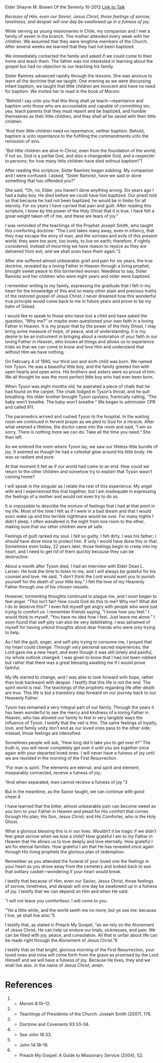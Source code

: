 Elder Shayne M. Bowen
Of the Seventy
10-2012
[Link to Talk](https://www.churchofjesuschrist.org/study/general-conference/2012/10/because-i-live-ye-shall-live-also?lang=eng)

_Because of Him, even our Savior, Jesus Christ, those feelings of sorrow, loneliness, and despair will one day be swallowed up in a fulness of joy._

While serving as young missionaries in Chile, my companion and I met a family of seven in the branch. The mother attended every week with her children. We assumed that they were longtime members of the Church. After several weeks we learned that they had not been baptized.

We immediately contacted the family and asked if we could come to their home and teach them. The father was not interested in learning about the gospel but had no objection to our teaching his family.

Sister Ramirez advanced rapidly through the lessons. She was anxious to learn all the doctrine that we taught. One evening as we were discussing infant baptism, we taught that little children are innocent and have no need for baptism. We invited her to read in the book of Moroni:

“Behold I say unto you that this thing shall ye teach—repentance and baptism unto those who are accountable and capable of committing sin; yea, teach parents that they must repent and be baptized, and humble themselves as their little children, and they shall all be saved with their little children.

“And their little children need no repentance, neither baptism. Behold, baptism is unto repentance to the fulfilling the commandments unto the remission of sins.

“But little children are alive in Christ, even from the foundation of the world; if not so, God is a partial God, and also a changeable God, and a respecter to persons; for how many little children have died without baptism!”1

After reading this scripture, Sister Ramirez began sobbing. My companion and I were confused. I asked, “Sister Ramirez, have we said or done something that has offended you?”

She said, “Oh, no, Elder, you haven’t done anything wrong. Six years ago I had a baby boy. He died before we could have him baptized. Our priest told us that because he had not been baptized, he would be in limbo for all eternity. For six years I have carried that pain and guilt. After reading this scripture, I know by the power of the Holy Ghost that it is true. I have felt a great weight taken off of me, and these are tears of joy.”



I was reminded of the teachings of the Prophet Joseph Smith, who taught this comforting doctrine: “The Lord takes many away, even in infancy, that they may escape the envy of man, and the sorrows and evils of this present world; they were too pure, too lovely, to live on earth; therefore, if rightly considered, instead of mourning we have reason to rejoice as they are delivered from evil, and we shall soon have them again.”2

After she suffered almost unbearable grief and pain for six years, the true doctrine, revealed by a loving Father in Heaven through a living prophet, brought sweet peace to this tormented woman. Needless to say, Sister Ramirez and her children who were eight years and older were baptized.

I remember writing to my family, expressing the gratitude that I felt in my heart for the knowledge of this and so many other plain and precious truths of the restored gospel of Jesus Christ. I never dreamed how this wonderful true principle would come back to me in future years and prove to be my balm of Gilead.

I would like to speak to those who have lost a child and have asked the question, “Why me?” or maybe even questioned your own faith in a loving Father in Heaven. It is my prayer that by the power of the Holy Ghost, I may bring some measure of hope, of peace, and of understanding. It is my desire to be an instrument in bringing about a restoration of your faith in our loving Father in Heaven, who knows all things and allows us to experience trials so that we can come to know and love Him and understand that without Him we have nothing.

On February 4 of 1990, our third son and sixth child was born. We named him Tyson. He was a beautiful little boy, and the family greeted him with open hearts and open arms. His brothers and sisters were so proud of him. We all thought he was the most perfect little boy who had ever been born.

When Tyson was eight months old, he aspirated a piece of chalk that he had found on the carpet. The chalk lodged in Tyson’s throat, and he quit breathing. His older brother brought Tyson upstairs, frantically calling, “The baby won’t breathe. The baby won’t breathe.” We began to administer CPR and called 911.

The paramedics arrived and rushed Tyson to the hospital. In the waiting room we continued in fervent prayer as we pled to God for a miracle. After what seemed a lifetime, the doctor came into the room and said, “I am so sorry. There is nothing more we can do. Take all the time you need.” She then left.

As we entered the room where Tyson lay, we saw our lifeless little bundle of joy. It seemed as though he had a celestial glow around his little body. He was so radiant and pure.

At that moment it felt as if our world had come to an end. How could we return to the other children and somehow try to explain that Tyson wasn’t coming home?

I will speak in the singular as I relate the rest of this experience. My angel wife and I experienced this trial together, but I am inadequate in expressing the feelings of a mother and would not even try to do so.

It is impossible to describe the mixture of feelings that I had at that point in my life. Most of the time I felt as if I were in a bad dream and that I would soon wake up and this terrible nightmare would be over. For many nights I didn’t sleep. I often wandered in the night from one room to the other, making sure that our other children were all safe.

Feelings of guilt racked my soul. I felt so guilty. I felt dirty. I was his father; I should have done more to protect him. If only I would have done this or that. Sometimes even today, 22 years later, those feelings begin to creep into my heart, and I need to get rid of them quickly because they can be destructive.

About a month after Tyson died, I had an interview with Elder Dean L. Larsen. He took the time to listen to me, and I will always be grateful for his counsel and love. He said, “I don’t think the Lord would want you to punish yourself for the death of your little boy.” I felt the love of my Heavenly Father through one of his chosen vessels.

However, tormenting thoughts continued to plague me, and I soon began to feel anger. “This isn’t fair! How could God do this to me? Why me? What did I do to deserve this?” I even felt myself get angry with people who were just trying to comfort us. I remember friends saying, “I know how you feel.” I would think to myself, “You have no idea how I feel. Just leave me alone.” I soon found that self-pity can also be very debilitating. I was ashamed of myself for having unkind thoughts about dear friends who were only trying to help.



As I felt the guilt, anger, and self-pity trying to consume me, I prayed that my heart could change. Through very personal sacred experiences, the Lord gave me a new heart, and even though it was still lonely and painful, my whole outlook changed. I was given to know that I had not been robbed but rather that there was a great blessing awaiting me if I would prove faithful.

My life started to change, and I was able to look forward with hope, rather than look backward with despair. I testify that this life is not the end. The spirit world is real. The teachings of the prophets regarding life after death are true. This life is but a transitory step forward on our journey back to our Heavenly Father.

Tyson has remained a very integral part of our family. Through the years it has been wonderful to see the mercy and kindness of a loving Father in Heaven, who has allowed our family to feel in very tangible ways the influence of Tyson. I testify that the veil is thin. The same feelings of loyalty, love, and family unity don’t end as our loved ones pass to the other side; instead, those feelings are intensified.

Sometimes people will ask, “How long did it take you to get over it?” The truth is, you will never completely get over it until you are together once again with your departed loved ones. I will never have a fulness of joy until we are reunited in the morning of the First Resurrection.

“For man is spirit. The elements are eternal, and spirit and element, inseparably connected, receive a fulness of joy;

“And when separated, man cannot receive a fulness of joy.”3

But in the meantime, as the Savior taught, we can continue with good cheer.4

I have learned that the bitter, almost unbearable pain can become sweet as you turn to your Father in Heaven and plead for His comfort that comes through His plan; His Son, Jesus Christ; and His Comforter, who is the Holy Ghost.

What a glorious blessing this is in our lives. Wouldn’t it be tragic if we didn’t feel great sorrow when we lose a child? How grateful I am to my Father in Heaven that He allows us to love deeply and love eternally. How grateful I am for eternal families. How grateful I am that He has revealed once again through His living prophets the glorious plan of redemption.

Remember as you attended the funeral of your loved one the feelings in your heart as you drove away from the cemetery and looked back to see that solitary casket—wondering if your heart would break.

I testify that because of Him, even our Savior, Jesus Christ, those feelings of sorrow, loneliness, and despair will one day be swallowed up in a fulness of joy. I testify that we can depend on Him and when He said:

“I will not leave you comfortless: I will come to you.

“Yet a little while, and the world seeth me no more; but ye see me: because I live, ye shall live also.”5

I testify that, as stated in Preach My Gospel, “as we rely on the Atonement of Jesus Christ, He can help us endure our trials, sicknesses, and pain. We can be filled with joy, peace, and consolation. All that is unfair about life can be made right through the Atonement of Jesus Christ.”6

I testify that on that bright, glorious morning of the First Resurrection, your loved ones and mine will come forth from the grave as promised by the Lord Himself and we will have a fulness of joy. Because He lives, they and we shall live also. In the name of Jesus Christ, amen.

# References
1. - Moroni 8:10–12.
2. - Teachings of Presidents of the Church: Joseph Smith (2007), 176.
3. - Doctrine and Covenants 93:33–34.
4. - See John 16:33.
5. - John 14:18–19.
6. - Preach My Gospel: A Guide to Missionary Service (2004), 52.